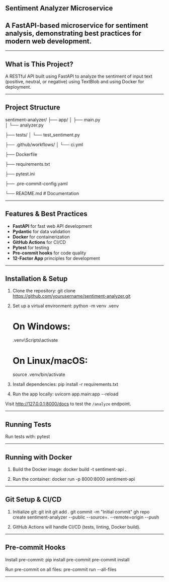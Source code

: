## Sentiment Analyzer Microservice

 ## A FastAPI-based microservice for sentiment analysis, demonstrating best practices for modern web development.

---

## What is This Project?
A RESTful API built using FastAPI to analyze the sentiment of input text (positive, neutral, or negative) using TextBlob and using Docker for deployment.

---

## Project Structure
sentiment-analyzer/
├── app/
│   ├── main.py           
│   └── analyzer.py       

├── tests/
│   └── test_sentiment.py 

├── .github/workflows/
│   └── ci.yml            

├── Dockerfile            

├── requirements.txt      

├── pytest.ini            

├── .pre-commit-config.yaml 

└── README.md             # Documentation

---

## Features & Best Practices
- **FastAPI** for fast web API development
- **Pydantic** for data validation
- **Docker** for containerization
- **GitHub Actions** for CI/CD
- **Pytest** for testing
- **Pre-commit hooks** for code quality
- **12-Factor App** principles for development

---

## Installation & Setup

1. Clone the repository:
   git clone https://github.com/yourusername/sentiment-analyzer.git

2. Set up a virtual environment:
   python -m venv .venv
   # On Windows:
   .venv\Scripts\activate
   # On Linux/macOS:
   source .venv/bin/activate

3. Install dependencies:
   pip install -r requirements.txt

4. Run the app locally:
   uvicorn app.main:app --reload

Visit http://127.0.0.1:8000/docs to test the `/analyze` endpoint.

---

## Running Tests

Run tests with:
   pytest

---

## Running with Docker

1. Build the Docker image:
   docker build -t sentiment-api .

2. Run the container:
   docker run -p 8000:8000 sentiment-api

---

## Git Setup & CI/CD

1. Initialize git:
   git init
   git add .
   git commit -m "Initial commit"
   gh repo create sentiment-analyzer --public --source=. --remote=origin --push

2. GitHub Actions will handle CI/CD (tests, linting, Docker build).

---

## Pre-commit Hooks

Install pre-commit:
   pip install pre-commit
   pre-commit install

Run pre-commit on all files:
   pre-commit run --all-files

---

